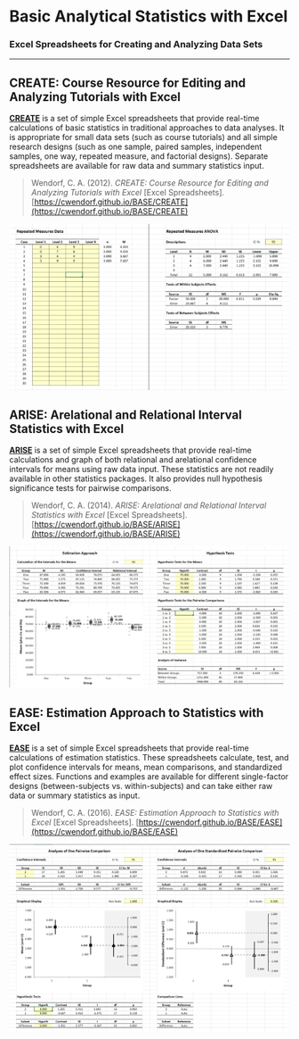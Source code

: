 # Basic Analytical Statistics with Excel

### Excel Spreadsheets for Creating and Analyzing Data Sets

---

## CREATE: Course Resource for Editing and Analyzing Tutorials with Excel

[**CREATE**](https://cwendorf.github.io/BASE/CREATE) is a set of simple Excel spreadsheets that provide real-time calculations of basic statistics in traditional approaches to data analyses. It is appropriate for small data sets (such as course tutorials) and all simple research designs (such as one sample, paired samples, independent samples, one way, repeated measure, and factorial designs). Separate spreadsheets are available for raw data and summary statistics input.

> Wendorf, C. A. (2012). _CREATE: Course Resource for Editing and Analyzing Tutorials with Excel_ [Excel Spreadsheets]. [https://cwendorf.github.io/BASE/CREATE](https://cwendorf.github.io/BASE/CREATE)

<p align="center"><kbd><img src="CREATE/CREATE.jpg"></kbd></p>

## ARISE: Arelational and Relational Interval Statistics with Excel

[**ARISE**](https://cwendorf.github.io/BASE/ARISE) is a set of simple Excel spreadsheets that provide real-time calculations and graph of both relational and arelational confidence intervals for means using raw data input. These statistics are not readily available in other statistics packages. It also provides null hypothesis significance tests for pairwise comparisons.

> Wendorf, C. A. (2014). _ARISE: Arelational and Relational Interval Statistics with Excel_ [Excel Spreadsheets].  [https://cwendorf.github.io/BASE/ARISE](https://cwendorf.github.io/BASE/ARISE)

<p align="center"><kbd><img src="ARISE/ARISE.jpg"></kbd></p>

## EASE: Estimation Approach to Statistics with Excel

[**EASE**](https://cwendorf.github.io/BASE/EASE) is a set of simple Excel spreadsheets that provide real-time calculations of estimation statistics. These spreadsheets calculate, test, and plot confidence intervals for means, mean comparisons, and standardized effect sizes. Functions and examples are available for different single-factor designs (between-subjects vs. within-subjects) and can take either raw data or summary statistics as input. 

> Wendorf, C. A. (2016). _EASE: Estimation Approach to Statistics with Excel_ [Excel Spreadsheets]. [https://cwendorf.github.io/BASE/EASE](https://cwendorf.github.io/BASE/EASE)

<p align="center"><kbd><img src="EASE/EASE.jpg"></kbd></p>

